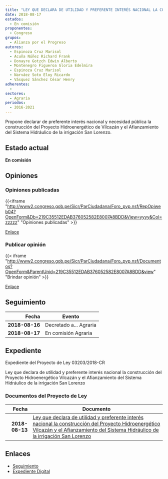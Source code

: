 ```yaml
---
title: "LEY QUE DECLARA DE UTILIDAD Y PREFERENTE INTERÉS NACIONAL LA CONSTRUCCIÓN DEL PROYECTO ENERGÉTICO VILCAZÁN Y EL AFIANZAMIENTO DEL SISTEMA HIDRÁULICO DE LA IRRIGACION SAN LORENZO"
date: 2018-08-17
estados: 
  - En comisión
proponentes: 
  - Congreso
grupos: 
  - Alianza por el Progreso
autores: 
  - Espinoza Cruz Marisol
  - Acuña Núñez Richard Frank
  - Donayre Gotzch Edwin Alberto
  - Montenegro Figueroa Gloria Edelmira
  - Espinoza Cruz Marisol
  - Narváez Soto Eloy Ricardo
  - Vásquez Sánchez César Henry
adherentes: 
  - 
sectores: 
  - Agraria
periodos: 
  - 2016-2021
---
```


Propone declarar de preferente interés nacional y necesidad pública la construcción del Proyecto Hidroenergético de Vilcazán y el Afianzamiento del Sistema Hidráulico de la irrigación San Lorenzo.


## Estado actual

**En comisión**

## Opiniones

### Opiniones publicadas

{{<iframe "http://www2.congreso.gob.pe/Sicr/ParCiudadana/Foro_pvp.nsf/RepOpiweb04?OpenForm&Db=219C35512EDAB376052582E8007A8BDD&View=yyyy&Col=zzzzz" "Opiniones publicadas" >}}

[Enlace](http://www2.congreso.gob.pe/Sicr/ParCiudadana/Foro_pvp.nsf/RepOpiweb04?OpenForm&Db=219C35512EDAB376052582E8007A8BDD&View=yyyy&Col=zzzzz)
### Publicar opinión

{{< iframe "http://www2.congreso.gob.pe/Sicr/ParCiudadana/Foro_pvp.nsf/Documentos?OpenForm&ParentUnid=219C35512EDAB376052582E8007A8BDD&view" "Brindar opinión" >}}

[Enlace](http://www2.congreso.gob.pe/Sicr/ParCiudadana/Foro_pvp.nsf/Documentos?OpenForm&ParentUnid=219C35512EDAB376052582E8007A8BDD&view)

## Seguimiento

| Fecha | Evento |
|------:|--------|
| **2018-08-16** | Decretado a... Agraria|
| **2018-08-17** | En comisión Agraria|


## Expediente

Expediente del Proyecto de Ley 03203/2018-CR

Ley que declara de utilidad y preferente interés nacional la construcción del Proyecto Hidroenergético Vilcazán y el Afianzamiento del Sistema Hidráulico de la irrigación San Lorenzo


### Documentos del Proyecto de Ley

| Fecha | Documento |
|------:|--------|
| **2018-08-13** | [Ley que declara de utilidad y preferente interés nacional la construcción del Proyecto Hidroenergético Vilcazán y el Afianzamiento del Sistema Hidráulico de la irrigación San Lorenzo](http://www.leyes.congreso.gob.pe/Documentos/2016_2021/Proyectos_de_Ley_y_de_Resoluciones_Legislativas/PL0320320180813.pdf) |

## Enlaces 

- [Seguimiento](http://www2.congreso.gob.pe/Sicr/TraDocEstProc/CLProLey2016.nsf/f7fff46988ca05b1052578e100829cc7/1fe66856ba903eae052582e8007ed0fa?OpenDocument)
- [Expediente Digital](http://www2.congreso.gob.pe/Sicr/TraDocEstProc/CLProLey2016.nsf/f7fff46988ca05b1052578e100829cc7/1fe66856ba903eae052582e8007ed0fa?OpenDocument&Click=05257FB7005EB655.eb71d0cf91d8294e05256cdf006b5706/$Body/0.1C6C)
